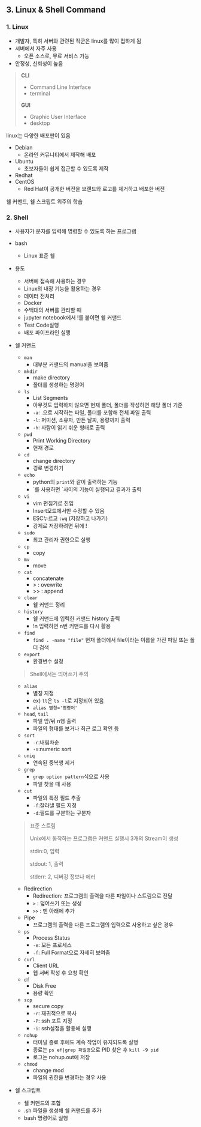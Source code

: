 ## 3. Linux & Shell Command

### 1. Linux

- 개발자, 특히 서버와 관련된 직군은 linux를 많이 접하게 됨
- 서버에서 자주 사용
  - 오픈 소스로, 무료 서비스 가능
- 안정성, 신뢰성이 높음

>**CLI**
>
>- Command Line Interface
>- terminal
>
>**GUI**
>
>- Graphic User Interface
>- desktop

linux는 다양한 배포판이 있음

- Debian
  - 온라인 커뮤니티에서 제작해 배포
- Ubuntu
  - 초보자들이 쉽게 접근할 수 있도록 제작
- Redhat
- CentOS
  - Red Hat이 공개한 버전을 브랜드와 로고를 제거하고 배포한 버전

쉘 커맨드, 쉘 스크립트 위주의 학습





### 2. Shell

- 사용자가 문자를 입력해 명령할 수 있도록 하는 프로그램

- bash

  - Linux 표준 쉘

- 용도

  - 서버에 접속해 사용하는 경우
  - Linux의 내장 기능을 활용하는 경우
  - 데이터 전처리
  - Docker
  - 수백대의 서버를 관리할 때
  - jupyter notebook에서 !를 붙이면 쉘 커맨드
  - Test Code실행
  - 배포 파이프라인 실행

- 쉘 커맨드

  - `man`
    - 대부분 커맨드의 manual을 보여줌
  - `mkdir`
    - make directory
    - 폴더를 생성하는 명령어
  - `ls`
    - List Segments
    - 아무것도 입력하지 않으면 현재 폴더, 폴더를 작성하면 해당 폴더 기준
    - `-a`: .으로 시작하는 파일, 폴더를 포함해 전체 파일 출력
    - `-l`: 퍼미션, 소유자, 만든 날짜, 용량까지 출력
    - `-h`: 사람이 읽기 쉬운 형태로 출력
  - `pwd`
    - Print Working Directory
    - 현재 경로
  - `cd`
    - change directory
    - 경로 변경하기
  - `echo`
    - python의 `print`와 같이 출력하는 기능
    - \`를 사용하면 \`사이의 기능이 실행되고 결과가 출력
  - `vi`
    - vim 편집기로 진입
    - Insert모드에서만 수정할 수 있음
    - ESC누르고 `:wq`  (저장하고 나가기)
    - 강제로 저장하려면 뒤에 !
  - `sudo`
    - 최고 관리자 권한으로 실행
  - `cp`
    - copy
  - `mv`
    - move
  - `cat`
    - concatenate
    - \> : ovewrite
    - \>\> : append  
  - `clear`
    - 쉘 커맨드 정리
  - `history`
    - 쉘 커맨드에 입력한 커맨드 history 출력
    - !n 입력하면 n번 커맨드를 다시 활용
  - `find`
    - `find . -name "file"` 현재 폴더에서 file이라는 이름을 가진 파일 또는 폴더 검색
  - `export`
    - 환경변수 설정

  >  Shell에서는 띄어쓰기 주의

  - `alias`
    - 별칭 지정
    - ex) `ll`은 `ls -l`로 지정되어 있음
    - `alias 별칭='명령어'`
  - `head`, `tail`
    - 파일 앞/뒤 n행 출력
    - 파일의 형태를 보거나 최근 로그 확인 등
  - `sort`
    - `-r`:내림차순
    - `-n`:numeric sort
  - `uniq`
    - 연속된 중복행 제거
  - `grep`
    - `grep option pattern`식으로 사용
    - 파일 찾을 때 사용
  - `cut`
    - 파일의 특정 필드 추출
    - `-f`:잘라낼 필드 지정
    - `-d`:필드를 구분하는 구분자

  > 표준 스트림
  >
  > Unix에서 동작하는 프로그램은 커맨드 실행시 3개의 Stream이 생성
  >
  > stdin:0, 입력
  >
  > stdout: 1, 출력
  >
  > stderr: 2, 디버깅 정보나 에러

  - Redirection
    - Redirection: 프로그램의 출력을 다른 파일이나 스트림으로 전달
    - `>` : 덮어쓰기 또는 생성
    - `>>` : 맨 아래에 추가
  - Pipe
    - 프로그램의 출력을 다른 프로그램의 입력으로 사용하고 싶은 경우
  - `ps`
    - Process Status
    - `-e`: 모든 프로세스
    - `-f`: Full Format으로 자세히 보여줌
  - `curl`
    - Client URL
    - 웹 서버 작성 후 요청 확인
  - `df`
    - Disk Free
    - 용량 확인
  - `scp`
    - secure copy
    - `-r`: 재귀적으로 복사
    - `-P`: ssh 포트 지정
    - `-i`: ssh설정을 활용해 실행
  - `nohup`
    - 터미널 종료 후에도 계속 작업이 유지되도록 실행
    - 종료는 `ps ef|grep 파일명`으로 PID 찾은 후 `kill -9 pid`
    - 로그는 nohup.out에 저장
  - `chmod`
    - change mod
    - 파일의 권한을 변경하는 경우 사용



- 쉘 스크립트
  - 쉘 커맨드의 조합
  - .sh 파일을 생성해 쉘 커맨드를 추가
  - bash 명령어로 실행
